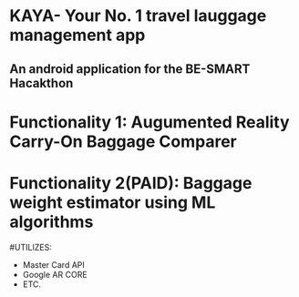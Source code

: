 # KAYA- Your No. 1 travel lauggage management app

## An android application for the BE-SMART Hacakthon

# Functionality 1: Augumented Reality Carry-On Baggage Comparer

# Functionality 2(PAID): Baggage weight estimator using ML algorithms

#UTILIZES:
* Master Card API
* Google AR CORE 
* ETC.

